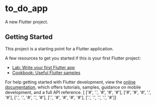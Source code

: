 # to_do_app

A new Flutter project.

## Getting Started

This project is a starting point for a Flutter application.

A few resources to get you started if this is your first Flutter project:

- [Lab: Write your first Flutter app](https://docs.flutter.dev/get-started/codelab)
- [Cookbook: Useful Flutter samples](https://docs.flutter.dev/cookbook)

For help getting started with Flutter development, view the
[online documentation](https://docs.flutter.dev/), which offers tutorials,
samples, guidance on mobile development, and a full API reference.
[
['#', '.', '#', '#', '#'], 
['#', '#', '#', '.', '#'], 
['.', '.', '#', '.', '#'], 
['.', '#', '#', '#', '#'], 
['.', '.', '.', '.', '#']]
